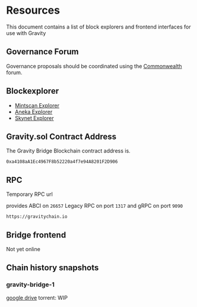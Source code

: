 # Resources

This document contains a list of block explorers and frontend interfaces for use with Gravity

## Governance Forum

Governance proposals should be coordinated using the [Commonwealth](https://commonwealth.im/gravity-bridge) forum.

## Blockexplorer

- [Mintscan Explorer](https://www.mintscan.io/gravity-bridge)
- [Aneka Explorer](https://gravity.aneka.io/)
- [Skynet Explorer](https://gravity-bridge.skynetexplorers.com/)

## Gravity.sol Contract Address

The Gravity Bridge Blockchain contract address is.

```text
0xa4108aA1Ec4967F8b52220a4f7e94A8201F2D906
```

## RPC

Temporary RPC url

provides ABCI on `26657` Legacy RPC on port `1317` and gRPC on port `9090`

```text
https://gravitychain.io
```

## Bridge frontend

Not yet online

## Chain history snapshots

### gravity-bridge-1

[google drive](https://drive.google.com/file/d/1LsGK-eBSfAditKHAJDBVQ0RhRRE4e8u0/view?usp=sharing)
torrent: WIP
